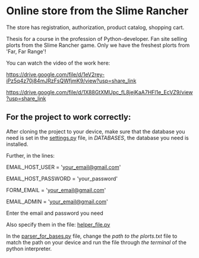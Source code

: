 # Оnline store from the Slime Rancher

The store has registration, authorization, product catalog, shopping cart.

Thesis for a course in the profession of Python-developer.
Fan site selling plorts from the Slime Rancher game.
Only we have the freshest plorts from 'Far, Far Range'!

You can watch the video of the work here:

https://drive.google.com/file/d/1eV2rey-iPz5q4z70j84mJRzFsQWfjmK9/view?usp=share_link

https://drive.google.com/file/d/1X88GtXMUpc_fL8jejKaA7HFl1e_EcVZ9/view?usp=share_link

## For the project to work correctly:

After cloning the project to your device, make sure that the database you need is set in 
the [settings.py](https://github.com/DaryaKhatsuk/Online-store/blob/master/graduarion_project/graduarion_project/settings.py) 
file, in *DATABASES*, the database you need is installed.

Further, in the lines:

  EMAIL_HOST_USER = 'your_email@gmail.com'
  
  EMAIL_HOST_PASSWORD = 'your_password'
  
  FORM_EMAIL = 'your_email@gmail.com'
  
  EMAIL_ADMIN = 'your_email@gmail.com'
  
Enter the email and password you need

Also specify them in the file: [helper_file.py](https://github.com/DaryaKhatsuk/Online-store/blob/master/graduarion_project/site1/helper_file.py)

In the [parser_for_bases.py](https://github.com/DaryaKhatsuk/Online-store/blob/master/graduarion_project/site1/management/commands/parser_for_bases.py) 
file, change the *path to the plorts.txt* file to match the path on your device and run the file through *the terminal* of the python interpreter.
